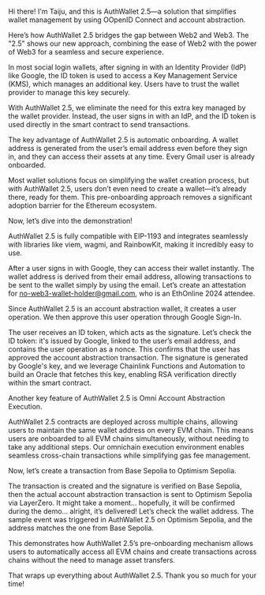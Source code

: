 Hi there! I'm Taiju, and this is AuthWallet 2.5—a solution that simplifies wallet management by using OOpenID Connect and account abstraction.

Here’s how AuthWallet 2.5 bridges the gap between Web2 and Web3. The "2.5" shows our new approach, combining the ease of Web2 with the power of Web3 for a seamless and secure experience.

In most social login wallets, after signing in with an Identity Provider (IdP) like Google, the ID token is used to access a Key Management Service (KMS), which manages an additional key. Users have to trust the wallet provider to manage this key securely.

With AuthWallet 2.5, we eliminate the need for this extra key managed by the wallet provider. Instead, the user signs in with an IdP, and the ID token is used directly in the smart contract to send transactions.

The key advantage of AuthWallet 2.5 is automatic onboarding. A wallet address is generated from the user’s email address even before they sign in, and they can access their assets at any time. Every Gmail user is already onboarded.

Most wallet solutions focus on simplifying the wallet creation process, but with AuthWallet 2.5, users don’t even need to create a wallet—it’s already there, ready for them. This pre-onboarding approach removes a significant adoption barrier for the Ethereum ecosystem.

Now, let’s dive into the demonstration!

AuthWallet 2.5 is fully compatible with EIP-1193 and integrates seamlessly with libraries like viem, wagmi, and RainbowKit, making it incredibly easy to use.

After a user signs in with Google, they can access their wallet instantly. The wallet address is derived from their email address, allowing transactions to be sent to the wallet simply by using the email. Let’s create an attestation for no-web3-wallet-holder@gmail.com, who is an EthOnline 2024 attendee.

Since AuthWallet 2.5 is an account abstraction wallet, it creates a user operation. We then approve this user operation through Google Sign-In.

The user receives an ID token, which acts as the signature. Let’s check the ID token: it's issued by Google, linked to the user’s email address, and contains the user operation as a nonce. This confirms that the user has approved the account abstraction transaction. The signature is generated by Google's key, and we leverage Chainlink Functions and Automation to build an Oracle that fetches this key, enabling RSA verification directly within the smart contract.

Another key feature of AuthWallet 2.5 is Omni Account Abstraction Execution.

AuthWallet 2.5 contracts are deployed across multiple chains, allowing users to maintain the same wallet address on every EVM chain. This means users are onboarded to all EVM chains simultaneously, without needing to take any additional steps. Our omnichain execution environment enables seamless cross-chain transactions while simplifying gas fee management.

Now, let’s create a transaction from Base Sepolia to Optimism Sepolia.

The transaction is created and the signature is verified on Base Sepolia, then the actual account abstraction transaction is sent to Optimism Sepolia via LayerZero. It might take a moment... hopefully, it will be confirmed during the demo... alright, it’s delivered! Let’s check the wallet address. The sample event was triggered in AuthWallet 2.5 on Optimism Sepolia, and the address matches the one from Base Sepolia.

This demonstrates how AuthWallet 2.5’s pre-onboarding mechanism allows users to automatically access all EVM chains and create transactions across chains without the need to manage asset transfers.

That wraps up everything about AuthWallet 2.5. Thank you so much for your time!
